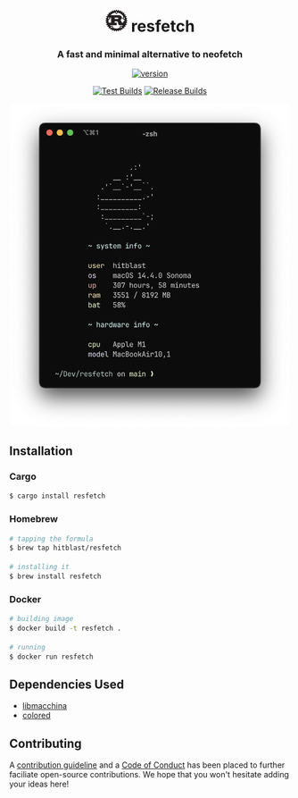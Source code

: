 <div align="center">

# <img src="https://raw.githubusercontent.com/github/explore/80688e429a7d4ef2fca1e82350fe8e3517d3494d/topics/rust/rust.png" style="width: 40px; height: auto;"> resfetch
### A fast and minimal alternative to neofetch

<a href="https://crates.io/crates/resfetch">
    <img src="https://img.shields.io/crates/v/resfetch?label=version" alt="version" />
</a>

[![Test Builds](https://github.com/hitblast/resfetch/actions/workflows/build.yml/badge.svg)](https://github.com/hitblast/resfetch/actions/workflows/build.yml)
[![Release Builds](https://github.com/hitblast/resfetch/actions/workflows/release.yml/badge.svg)](https://github.com/hitblast/resfetch/actions/workflows/release.yml)


<img src="static/preview.png" style="width: 500px; height: auto;" alt="snapshot"> <br>

</div>

## Installation

### Cargo
```bash
$ cargo install resfetch
```

### Homebrew
```bash
# tapping the formula
$ brew tap hitblast/resfetch

# installing it
$ brew install resfetch
```

### Docker
```bash
# building image
$ docker build -t resfetch .

# running
$ docker run resfetch
```

## Dependencies Used
- [libmacchina](https://github.com/Macchina-CLI/libmacchina)
- [colored](https://crates.io/crates/colored)

## Contributing
A [contribution guideline](./CONTRIBUTING.md) and a [Code of Conduct](./CODE_OF_CONDUCT.md) has been placed to further faciliate open-source contributions. We hope that you won't hesitate adding your ideas here!
